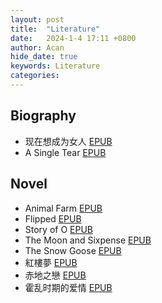```yaml
---
layout: post
title:  "Literature"
date:   2024-1-4 17:11 +0800
author: Acan
hide_date: true
keywords: Literature
categories: 
---
```


## Biography

- 现在想成为女人 [EPUB](https://raw.githubusercontent.com/Zeyu-Xie/Wisteria-Storage-1/main/Myosotis-Library/literature/biography/%E7%8E%B0%E5%9C%A8%E6%83%B3%E6%88%90%E4%B8%BA%E5%A5%B3%E4%BA%BA.epub)
- A Single Tear [EPUB](https://raw.githubusercontent.com/Zeyu-Xie/Wisteria-Storage-1/main/Myosotis-Library/literature/biography/A%20Single%20Tear.epub)

## Novel

- Animal Farm [EPUB](https://raw.githubusercontent.com/Zeyu-Xie/Wisteria-Storage-1/main/Myosotis-Library/literature/novel/Animal%20Farm.epub)
- Flipped [EPUB](https://raw.githubusercontent.com/Zeyu-Xie/Wisteria-Storage-1/main/Myosotis-Library/literature/novel/Flipped.epub)
- Story of O [EPUB](https://raw.githubusercontent.com/Zeyu-Xie/Wisteria-Storage-1/main/Myosotis-Library/literature/novel/Story%20of%20O.epub)
- The Moon and Sixpense [EPUB](https://raw.githubusercontent.com/Zeyu-Xie/Wisteria-Storage-1/main/Myosotis-Library/literature/novel/The%20Moon%20and%20Sixpense.epub)
- The Snow Goose [EPUB](https://raw.githubusercontent.com/Zeyu-Xie/Wisteria-Storage-1/main/Myosotis-Library/literature/novel/The%20Snow%20Goose.epub)
- 紅樓夢 [EPUB](https://raw.githubusercontent.com/Zeyu-Xie/Wisteria-Storage-1/main/Myosotis-Library/literature/novel/%E7%B4%85%E6%A8%93%E5%A4%A2.epub)
- 赤地之戀 [EPUB](https://raw.githubusercontent.com/Zeyu-Xie/Wisteria-Storage-1/main/Myosotis-Library/literature/novel/%E8%B5%A4%E5%9C%B0%E4%B9%8B%E6%88%80.epub)
- 霍乱时期的爱情 [EPUB](https://raw.githubusercontent.com/Zeyu-Xie/Wisteria-Storage-1/main/Myosotis-Library/literature/novel/%E9%9C%8D%E4%B9%B1%E6%97%B6%E6%9C%9F%E7%9A%84%E7%88%B1%E6%83%85.epub)
